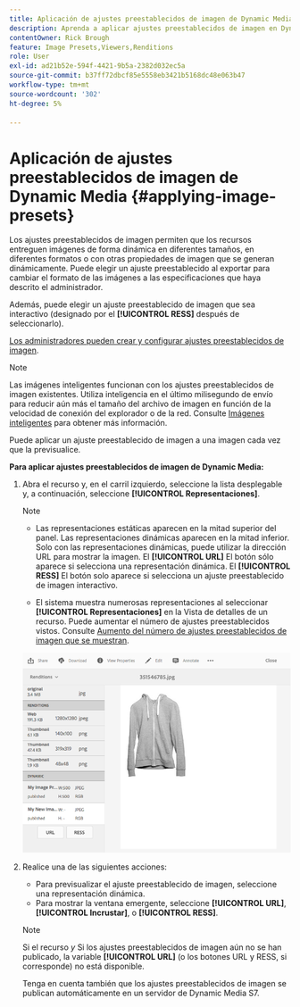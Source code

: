 ```yaml
---
title: Aplicación de ajustes preestablecidos de imagen de Dynamic Media
description: Aprenda a aplicar ajustes preestablecidos de imagen en Dynamic Media.
contentOwner: Rick Brough
feature: Image Presets,Viewers,Renditions
role: User
exl-id: ad21b52e-594f-4421-9b5a-2382d032ec5a
source-git-commit: b37ff72dbcf85e5558eb3421b5168dc48e063b47
workflow-type: tm+mt
source-wordcount: '302'
ht-degree: 5%

---
```


# Aplicación de ajustes preestablecidos de imagen de Dynamic Media {#applying-image-presets}

Los ajustes preestablecidos de imagen permiten que los recursos entreguen imágenes de forma dinámica en diferentes tamaños, en diferentes formatos o con otras propiedades de imagen que se generan dinámicamente. Puede elegir un ajuste preestablecido al exportar para cambiar el formato de las imágenes a las especificaciones que haya descrito el administrador.

Además, puede elegir un ajuste preestablecido de imagen que sea interactivo (designado por el **[!UICONTROL RESS]** después de seleccionarlo).

[Los administradores pueden crear y configurar ajustes preestablecidos de imagen](managing-image-presets.md).

>[!NOTE]
>
>Las imágenes inteligentes funcionan con los ajustes preestablecidos de imagen existentes. Utiliza inteligencia en el último milisegundo de envío para reducir aún más el tamaño del archivo de imagen en función de la velocidad de conexión del explorador o de la red. Consulte [Imágenes inteligentes](imaging-faq.md) para obtener más información.

Puede aplicar un ajuste preestablecido de imagen a una imagen cada vez que la previsualice.

**Para aplicar ajustes preestablecidos de imagen de Dynamic Media:**

1. Abra el recurso y, en el carril izquierdo, seleccione la lista desplegable y, a continuación, seleccione **[!UICONTROL Representaciones]**.

   >[!NOTE]
   >
   >* Las representaciones estáticas aparecen en la mitad superior del panel. Las representaciones dinámicas aparecen en la mitad inferior. Solo con las representaciones dinámicas, puede utilizar la dirección URL para mostrar la imagen. El **[!UICONTROL URL]** El botón sólo aparece si selecciona una representación dinámica. El **[!UICONTROL RESS]** El botón solo aparece si selecciona un ajuste preestablecido de imagen interactivo.
   >
   >* El sistema muestra numerosas representaciones al seleccionar **[!UICONTROL Representaciones]** en la Vista de detalles de un recurso. Puede aumentar el número de ajustes preestablecidos vistos. Consulte [Aumento del número de ajustes preestablecidos de imagen que se muestran](managing-image-presets.md#increasing-or-decreasing-the-number-of-image-presets-that-display).


   ![chlimage_1-208](assets/chlimage_1-208.png)

1. Realice una de las siguientes acciones:

   * Para previsualizar el ajuste preestablecido de imagen, seleccione una representación dinámica.
   * Para mostrar la ventana emergente, seleccione **[!UICONTROL URL]**, **[!UICONTROL Incrustar]**, o **[!UICONTROL RESS]**.

   >[!NOTE]
   >
   >Si el recurso *y* Si los ajustes preestablecidos de imagen aún no se han publicado, la variable **[!UICONTROL URL]** (o los botones URL y RESS, si corresponde) no está disponible.
   >
   >Tenga en cuenta también que los ajustes preestablecidos de imagen se publican automáticamente en un servidor de Dynamic Media S7.

